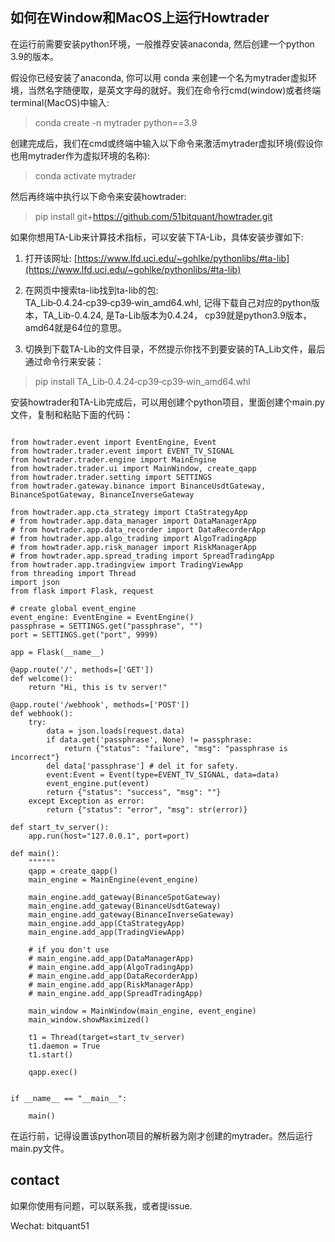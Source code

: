 ## 如何在Window和MacOS上运行Howtrader

在运行前需要安装python环境，一般推荐安装anaconda, 然后创建一个python
3.9的版本。

假设你已经安装了anaconda, 你可以用 conda
来创建一个名为mytrader虚拟环境，当然名字随便取，是英文字母的就好。我们在命令行cmd(window)或者终端terminal(MacOS)中输入:

> conda create -n mytrader python==3.9

创建完成后，我们在cmd或终端中输入以下命令来激活mytrader虚拟环境(假设你也用mytrader作为虚拟环境的名称):
> conda activate mytrader

然后再终端中执行以下命令来安装howtrader:
> pip install git+https://github.com/51bitquant/howtrader.git

如果你想用TA-Lib来计算技术指标，可以安装下TA-Lib，具体安装步骤如下:

1. 打开该网址: [https://www.lfd.uci.edu/~gohlke/pythonlibs/#ta-lib](https://www.lfd.uci.edu/~gohlke/pythonlibs/#ta-lib)

2. 在网页中搜索ta-lib找到ta-lib的包:
   TA_Lib‑0.4.24‑cp39‑cp39‑win_amd64.whl,
   记得下载自己对应的python版本，TA_Lib-0.4.24, 是Ta-Lib版本为0.4.24，
   cp39就是python3.9版本， amd64就是64位的意思。

3. 切换到下载TA-Lib的文件目录，不然提示你找不到要安装的TA_Lib文件，最后通过命令行来安装：
   
> pip install TA_Lib‑0.4.24‑cp39‑cp39‑win_amd64.whl


安装howtrader和TA-Lib完成后，可以用创建个python项目，里面创建个main.py文件，复制和粘贴下面的代码：

```

from howtrader.event import EventEngine, Event
from howtrader.trader.event import EVENT_TV_SIGNAL
from howtrader.trader.engine import MainEngine
from howtrader.trader.ui import MainWindow, create_qapp
from howtrader.trader.setting import SETTINGS
from howtrader.gateway.binance import BinanceUsdtGateway, BinanceSpotGateway, BinanceInverseGateway

from howtrader.app.cta_strategy import CtaStrategyApp
# from howtrader.app.data_manager import DataManagerApp
# from howtrader.app.data_recorder import DataRecorderApp
# from howtrader.app.algo_trading import AlgoTradingApp
# from howtrader.app.risk_manager import RiskManagerApp
# from howtrader.app.spread_trading import SpreadTradingApp
from howtrader.app.tradingview import TradingViewApp
from threading import Thread
import json
from flask import Flask, request

# create global event_engine
event_engine: EventEngine = EventEngine()
passphrase = SETTINGS.get("passphrase", "")
port = SETTINGS.get("port", 9999)

app = Flask(__name__)

@app.route('/', methods=['GET'])
def welcome():
    return "Hi, this is tv server!"

@app.route('/webhook', methods=['POST'])
def webhook():
    try:
        data = json.loads(request.data)
        if data.get('passphrase', None) != passphrase:
            return {"status": "failure", "msg": "passphrase is incorrect"}
        del data['passphrase'] # del it for safety.
        event:Event = Event(type=EVENT_TV_SIGNAL, data=data)
        event_engine.put(event)
        return {"status": "success", "msg": ""}
    except Exception as error:
        return {"status": "error", "msg": str(error)}

def start_tv_server():
    app.run(host="127.0.0.1", port=port)

def main():
    """"""
    qapp = create_qapp()
    main_engine = MainEngine(event_engine)

    main_engine.add_gateway(BinanceSpotGateway)
    main_engine.add_gateway(BinanceUsdtGateway)
    main_engine.add_gateway(BinanceInverseGateway)
    main_engine.add_app(CtaStrategyApp)
    main_engine.add_app(TradingViewApp)

    # if you don't use
    # main_engine.add_app(DataManagerApp)
    # main_engine.add_app(AlgoTradingApp)
    # main_engine.add_app(DataRecorderApp)
    # main_engine.add_app(RiskManagerApp)
    # main_engine.add_app(SpreadTradingApp)

    main_window = MainWindow(main_engine, event_engine)
    main_window.showMaximized()

    t1 = Thread(target=start_tv_server)
    t1.daemon = True
    t1.start()

    qapp.exec()


if __name__ == "__main__":

    main()
```

在运行前，记得设置该python项目的解析器为刚才创建的mytrader。然后运行main.py文件。


## contact

如果你使用有问题，可以联系我，或者提issue.

Wechat: bitquant51

